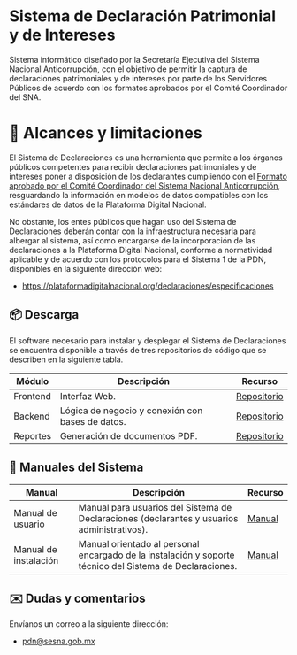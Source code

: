 # Sistema de Declaración Patrimonial y de Intereses

Sistema informático diseñado por la Secretaría Ejecutiva del Sistema Nacional Anticorrupción, con el objetivo de permitir la captura de declaraciones patrimoniales y de intereses por parte de los Servidores Públicos de acuerdo con los formatos aprobados por el Comité Coordinador del SNA.

# 🚀 Alcances y limitaciones

El Sistema de Declaraciones es una herramienta que permite a los órganos públicos competentes para recibir declaraciones patrimoniales y de intereses poner a disposición de los declarantes cumpliendo con el [Formato aprobado por el Comité Coordinador del Sistema Nacional Anticorrupción](https://www.dof.gob.mx/nota_detalle.php?codigo=5573194&fecha=23/09/2019), resguardando la información en modelos de datos compatibles con los estándares de datos de la Plataforma Digital Nacional.

No obstante, los entes públicos que hagan uso del Sistema de Declaraciones deberán contar con la infraestructura necesaria para albergar al sistema, así como encargarse de la incorporación de las declaraciones a la Plataforma Digital Nacional, conforme a normatividad aplicable y de acuerdo con los protocolos para el Sistema 1 de la PDN, disponibles en la siguiente dirección web:

- https://plataformadigitalnacional.org/declaraciones/especificaciones


## 📦 Descarga
El software necesario para instalar y desplegar el Sistema de Declaraciones
se encuentra disponible a través de tres repositorios de código que
se describen en la siguiente tabla.

| Módulo   | Descripción | Recurso  |
| -------- | ----------- | -------- |
| Frontend | Interfaz Web. | [Repositorio](https://github.com/PDNMX/SistemaDeclaraciones_frontend)|
| Backend  | Lógica de negocio y conexión con bases de datos. | [Repositorio](https://github.com/PDNMX/SistemaDeclaraciones_backend)|
| Reportes | Generación de documentos PDF. | [Repositorio](https://github.com/PDNMX/SistemaDeclaraciones_reportes)|

## 📖 Manuales del Sistema 

| Manual            | Descripción | Recurso |
| ----------------- | ----------- | --------|
| Manual de usuario | Manual para usuarios del Sistema de Declaraciones (declarantes y usuarios administrativos). | [Manual](manuales/manual_usuario.pdf)|
| Manual de instalación | Manual orientado al personal encargado de la instalación y soporte técnico del Sistema de Declaraciones. | [Manual](manuales/manual_instalacion.pdf)|

## 	✉️ Dudas y comentarios 
Envíanos un correo a la siguiente dirección:
- [pdn@sesna.gob.mx](mailto:pdn@sesna.gob.mx) 